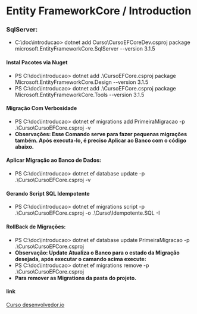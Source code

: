 # Entity FrameworkCore / Introduction

### SqlServer:

* C:\doc\introducao> dotnet add Curso\CursoEFCoreDev.csproj package microsoft.EntityFrameworkCore.SqlServer --version 3.1.5

#### Instal Pacotes via Nuget
* PS C:\doc\introducao> dotnet add .\CursoEFCore.csproj package Microsoft.EntityFrameworkCore.Design --version 3.1.5
* PS C:\doc\introducao> dotnet add .\CursoEFCore.csproj package Microsoft.EntityFrameworkCore.Tools --version 3.1.5

####  Migração Com Verbosidade

* PS C:\doc\introducao> dotnet ef migrations add PrimeiraMigracao -p .\Curso\CursoEFCore.csproj -v   
* **Observações: Esse Comando serve para fazer pequenas migrações também. Após executa-lo, 
é preciso Aplicar ao Banco com o código abaixo.**

#### Aplicar Migração ao Banco de Dados:

* PS C:\doc\introducao> dotnet ef database update -p .\Curso\CursoEFCore.csproj -v

#### Gerando Script SQL Idempotente

* PS C:\doc\introducao> dotnet ef migrations script -p .\Curso\CursoEFCore.csproj -o .\Curso\Idempotente.SQL -I

#### RollBack de Migrações:

* PS C:\doc\introducao> dotnet ef database update PrimeiraMigracao -p .\Curso\CursoEFCore.csproj
* **Observação: Update Atualiza o Banco para o estado da Migração desejada, após executar o camando acima execute:**
* PS C:\doc\introducao> dotnet ef migrations remove -p .\Curso\CursoEFCore.csproj
* **Para remover as Migrations da pasta do projeto.**


#### link
[Curso desenvolvedor.io](www.desenvolvedor.io)
